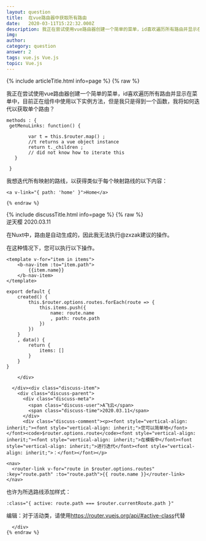 ```yaml
---
layout: question
title:  在vue路由器中获取所有路由
date:   2020-03-11T15:22:32.000Z
description: 我正在尝试使用vue路由器创建一个简单的菜单，id喜欢遍历所有路由并显示在菜单中，目前正在组件中使用以下实例方法，但是我只是得到一个函数，我将如何迭代以获...
img: 
author: 
category: question
answer: 2
tags: vue.js Vue.js
topic: Vue.js
---
```

<div class="article-root">
  <div class="article">
    {% include articleTitle.html info=page %}
    {% raw %}
    <div class="article-content"><p><font style="vertical-align: inherit;"><font style="vertical-align: inherit;">我正在尝试使用vue路由器创建一个简单的菜单，id喜欢遍历所有路由并显示在菜单中，目前正在组件中使用以下实例方法，但是我只是得到一个函数，我将如何迭代以获取单个路由？</font></font></p>

<pre><code>methods : {<font></font>
 getMenuLinks: function() {<font></font>
<font></font>
        var t = this.$router.map() ;<font></font>
        //t returns a vue object instance<font></font>
        return t._children ;<font></font>
        // did not know how to iterate this <font></font>
   }<font></font>
<font></font>
 }<font></font>
</code></pre>

<p><font style="vertical-align: inherit;"><font style="vertical-align: inherit;">我想迭代所有映射的路线，以获得类似于每个映射路线的以下内容：</font></font></p>

<pre><code>&lt;a v-link="{ path: 'home' }"&gt;Home&lt;/a&gt;
</code></pre></div>
    {% endraw %}
  </div>

  <div class="discuss-wrapper">
    {% include discussTitle.html info=page %}
    {% raw %}
    <div class="discuss-item">
        <div class="discuss-parent">
          <div class="discuss-meta">
            <span class="discuss-user">逆天樱</span>
            <span class="discuss-time">2020.03.11</span>
          </div>
          <div class="discuss-comment"><p><font style="vertical-align: inherit;"><font style="vertical-align: inherit;">在Nuxt中，路由是自动生成的，因此我无法执行@zxzak建议的操作。 </font></font></p>

<p><font style="vertical-align: inherit;"><font style="vertical-align: inherit;">在这种情况下，您可以执行以下操作。</font></font></p>



<pre class="lang-html prettyprint-override"><code>&lt;template v-for="item in items"&gt;<font></font>
    &lt;b-nav-item :to="item.path"&gt;<font></font>
        {{item.name}}<font></font>
    &lt;/b-nav-item&gt;<font></font>
&lt;/template&gt;<font></font>
</code></pre>

<pre class="lang-js prettyprint-override"><code>export default {<font></font>
    created() {<font></font>
        this.$router.options.routes.forEach(route =&gt; {<font></font>
            this.items.push({<font></font>
                name: route.name<font></font>
                , path: route.path<font></font>
            })<font></font>
        })<font></font>
    }<font></font>
    , data() {<font></font>
        return {<font></font>
            items: []<font></font>
        }<font></font>
    }<font></font>
}<font></font>
</code></pre></div>
        </div>
        
      </div><div class="discuss-item">
        <div class="discuss-parent">
          <div class="discuss-meta">
            <span class="discuss-user">A飞云</span>
            <span class="discuss-time">2020.03.11</span>
          </div>
          <div class="discuss-comment"><p><font style="vertical-align: inherit;"><font style="vertical-align: inherit;">您可以简单地</font></font><code>$router.options.route</code><font style="vertical-align: inherit;"><font style="vertical-align: inherit;">在模板中</font><font style="vertical-align: inherit;">进行迭代</font><font style="vertical-align: inherit;">：</font></font></p>

<pre><code>&lt;nav&gt;<font></font>
  &lt;router-link v-for="route in $router.options.routes" :key="route.path" :to="route.path"&gt;{{ route.name }}&lt;/router-link&gt;<font></font>
&lt;/nav&gt;<font></font>
</code></pre>

<p><font style="vertical-align: inherit;"><font style="vertical-align: inherit;">也许为所选路线添加样式：</font></font></p>

<pre><code>:class="{ active: route.path === $router.currentRoute.path }"
</code></pre>

<p><font style="vertical-align: inherit;"><font style="vertical-align: inherit;">编辑：对于活动类，请使用</font></font><a href="https://router.vuejs.org/api/#active-class" rel="noreferrer"><font style="vertical-align: inherit;"><font style="vertical-align: inherit;">https://router.vuejs.org/api/#active-class</font></font></a><font style="vertical-align: inherit;"><font style="vertical-align: inherit;">代替</font></font></p></div>
        </div>
        
      </div>
    {% endraw %}
  </div>
<div>
